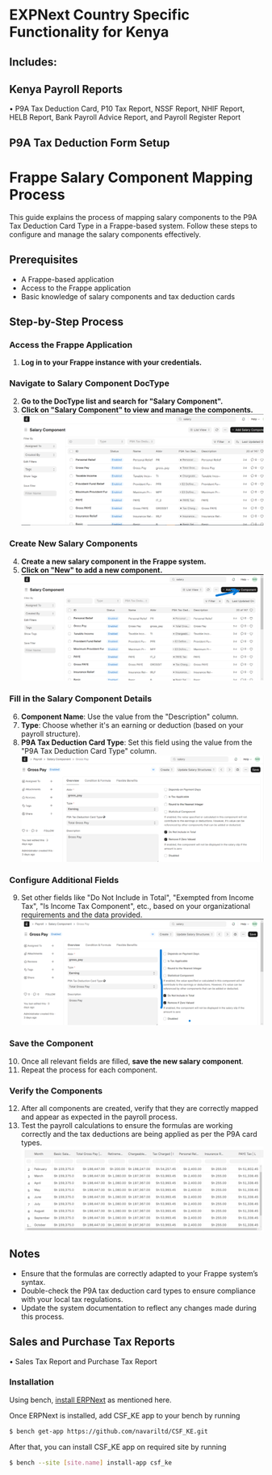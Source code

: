 # EXPNext Country Specific Functionality for Kenya

## Includes:

## Kenya Payroll Reports
• P9A Tax Deduction Card, P10 Tax Report, NSSF Report, NHIF Report, HELB Report, Bank Payroll Advice Report, and Payroll Register Report

## P9A  Tax Deduction Form Setup

# Frappe Salary Component Mapping Process

This guide explains the process of mapping salary components to the P9A Tax Deduction Card Type in a Frappe-based system. Follow these steps to configure and manage the salary components effectively.

## Prerequisites
- A Frappe-based application
- Access to the Frappe application
- Basic knowledge of salary components and tax deduction cards

## Step-by-Step Process

### Access the Frappe Application

1. **Log in to your Frappe instance with your credentials.**

### Navigate to Salary Component DocType

2. **Go to the DocType list and search for "Salary Component".**
3. **Click on "Salary Component" to view and manage the components.**
![alt text](image.png)
### Create New Salary Components

4. **Create a new salary component in the Frappe system.**
5. **Click on "New" to add a new component.**
![alt text](image-2.png)
### Fill in the Salary Component Details

6. **Component Name**: Use the value from the "Description" column.
7. **Type**: Choose whether it's an earning or deduction (based on your payroll structure).
8. **P9A Tax Deduction Card Type**: Set this field using the value from the "P9A Tax Deduction Card Type" column.
![alt text](image-1.png)
### Configure Additional Fields

9. Set other fields like "Do Not Include in Total", "Exempted from Income Tax", "Is Income Tax Component", etc., based on your organizational requirements and the data provided.
![alt text](image-3.png)
### Save the Component

10. Once all relevant fields are filled, **save the new salary component**.
11. Repeat the process for each component.

### Verify the Components

12. After all components are created, verify that they are correctly mapped and appear as expected in the payroll process.
13. Test the payroll calculations to ensure the formulas are working correctly and the tax deductions are being applied as per the P9A card types.
![alt text](image-4.png)

## Notes
- Ensure that the formulas are correctly adapted to your Frappe system’s syntax.
- Double-check the P9A tax deduction card types to ensure compliance with your local tax regulations.
- Update the system documentation to reflect any changes made during this process.


## Sales and Purchase Tax Reports
• Sales Tax Report and Purchase Tax Report

### Installation

Using bench, [install ERPNext](https://github.com/frappe/bench#installation) as mentioned here.

Once ERPNext is installed, add CSF_KE app to your bench by running

```sh
$ bench get-app https://github.com/navariltd/CSF_KE.git
```

After that, you can install CSF_KE app on required site by running

```sh
$ bench --site [site.name] install-app csf_ke
```

